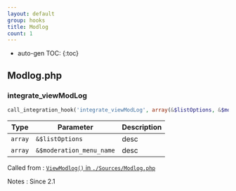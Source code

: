 ```yaml
---
layout: default
group: hooks
title: Modlog
count: 1
---
```

* auto-gen TOC:
{:toc}

## Modlog.php
### integrate_viewModLog

```php
call_integration_hook('integrate_viewModLog', array(&$listOptions, &$moderation_menu_name))
```

Type|Parameter|Description
---|---|---
`array`|`&$listOptions`|desc
`array`|`&$moderation_menu_name`|desc

Called from
: [`ViewModlog()` in `./Sources/Modlog.php`](../docs/modlog.html#viewmodlog)

Notes
: Since 2.1


